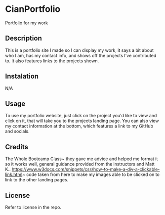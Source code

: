 # CianPortfolio
Portfolio for my work

## Description
This is a portfolio site I made so I can display my work, it says a bit about who I am, has my contact info, and shows off the projects I've contributed to. It also features links to the projects shown.
## Instalation

N/A 

## Usage

To use my portfolio website, just click on the project you'd like to view and click on it, that will take you to the projects landing page. You can also view my contact information at the bottom, which features a link to my GitHub and socials.

## Credits

The Whole Bootcamp Class~ they gave me advice and helped me format it so it works well, general guidance provided from the instructors and Matt K..
https://www.w3docs.com/snippets/css/how-to-make-a-div-a-clickable-link.html~ code taken from here to make my images able to be clicked on to link to the other landing pages.

## License

Refer to license in the repo.
